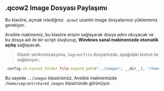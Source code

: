 ## .qcow2 Image Dosyası Paylaşımı

Bu klasöre, açmak istediğiniz `.qcow2` uzantılı image dosyalarınızı yüklemeniz gerekiyor.

Ansible makinemiz, bu klasöre erişim sağlayarak dosya adını okuyacak ve bu dosya adı ile bir script oluşturup, **Windows sanal makinemizde otomatik açılış** sağlayacak.

> Klasör senkronizasyonu, `Vagrantfile` dosyamızda, aşağıdaki komut ile sağlanıyor.:

```ruby
 config.vm.synced_folder File.expand_path("../images", __dir__), "/home/vagrant/shared_images", type: "rsync"

```

Bu sayede `../images` klasörümüz, Ansible makinemizde `/home/vagrant/shared_images` klasöründe görünüyor.
